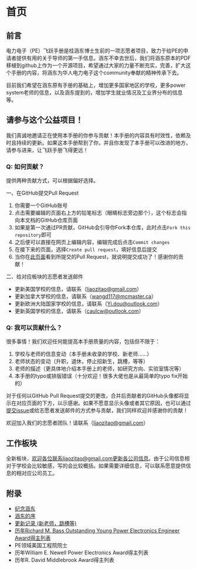 # 首页

## 前言

电力电子（PE）飞跃手册是桂涵东博士生前的一项志愿者项目，致力于给PE的申请者提供有用的关于导师的第一手信息。涵东不幸去世后，我们将涵东原本的PDF移植到github上作为一个开源项目，希望通过大家的力量不断充实，完善，扩大这个手册的内容，将涵东为华人电力电子这个community奉献的精神传承下去。

目前我们希望在涵东原有手册的基础上，增加更多国家地区的学校，更多power system老师的信息，以及涵东提到的，增加学生就业情况及工业界分布的信息等。

## 请参与这个公益项目！

我们真诚地邀请正在使用本手册的你参与贡献！本手册的内容具有时效性，依赖及时且持续的更新。如果这本手册帮到了你，并且你发现了本手册可以改进的地方，请参与进来，让飞跃手册飞得更远！

### Q: 如何贡献？

提供两种贡献方式，可以根据偏好选择。

一、在GitHub提交Pull Request

1. 你需要一个GitHub账号
2. 点击需要编辑的页面右上方的铅笔标志（眼睛标志旁边那个），这个标志会指向本文档的GitHub仓库页面
3. 如果是第一次通过PR贡献，GitHub会引导你Fork本仓库，此时点击`Fork this repository`即可
4. 之后便可以直接在网页上编辑内容，编辑完成后点击`Commit changes`
5. 在接下来的页面，选择`Create pull request`，填好信息后提交
6. 当你在[此页面](https://github.com/zliao555/zliao555.github.io/pulls)看到所提交的Pull Request，就说明提交成功了！感谢你的贡献！

二、给对应板块的志愿者发送邮件

* 更新美国学校的信息，请联系（liaozitao@gmail.com）
* 更新加拿大学校的信息，请联系（wangd117@mcmaster.ca）
* 更新欧洲大陆国家学校的信息，请联系（Yi.dou@outlook.com）
* 更新英国学校的信息，请联系（caulcw@outlook.com）

### Q: 我可以贡献什么？

很多事情！我们欢迎任何能提高本手册质量的内容，包括但不限于：

1. 学校与老师的信息变动（本手册未收录的学校、新老师......）
2. 老师状态的变动（升职，退休，停止招新生，跳槽，等等）
3. 老师的描述（更具体地介绍本手册上的老师，如研究方向、实验室情况等）
4. 本手册的typo或排版错误（十分欢迎！很多大佬也是从最简单的typo fix开始的）

对于任何以GitHub Pull Request提交的更改，合并后贡献者的GitHub头像都将显示在对应页面的下方，以示感谢。如果不愿意显示头像或者其它原因，也可以通过[提交issue](https://github.com/zliao555/zliao555.github.io/issues/new)或给志愿者发送邮件的方式参与贡献，我们同样欢迎并感谢你的贡献！

欢迎加入我们的志愿者团队！请联系（liaozitao@gmail.com）

## 工作板块

全新板块，欢迎各位联系liaozitao@gmail.com更新各公司信息。由于公司信息相对于学校会比较敏感，写的会比较概括。如果需要详细信息，可以联系愿意提供信息的相对应公司员工。
  
## 附录

* [纪念涵东](https://handonggui.github.io/)
* [涵东的序](/附录/handong_intro)
* [更新记录 (新老师，跳槽等)](/附录/updates)
* [历年Richard M. Bass Outstanding Young Power Electronics Engineer Award得主列表](/附录/richardbass)
* PE领域美国工程院院士 
* 历年William E. Newell Power Electronics Award得主列表 
* 历年R. David Middlebrook Award得主列表 
 
